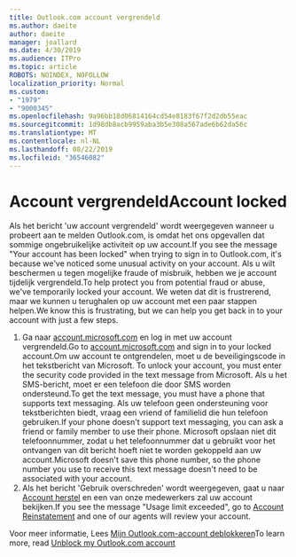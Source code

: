 ```yaml
---
title: Outlook.com account vergrendeld
ms.author: daeite
author: daeite
manager: joallard
ms.date: 4/30/2019
ms.audience: ITPro
ms.topic: article
ROBOTS: NOINDEX, NOFOLLOW
localization_priority: Normal
ms.custom:
- "1979"
- "9000345"
ms.openlocfilehash: 9a96bb18d06814164cd54e8183f67f2d2db55eac
ms.sourcegitcommit: 1d98db8acb9959aba3b5e308a567ade6b62da56c
ms.translationtype: MT
ms.contentlocale: nl-NL
ms.lasthandoff: 08/22/2019
ms.locfileid: "36546082"
---
```

# <a name="account-locked"></a><span data-ttu-id="1db7f-102">Account vergrendeld</span><span class="sxs-lookup"><span data-stu-id="1db7f-102">Account locked</span></span>

<span data-ttu-id="1db7f-103">Als het bericht 'uw account vergrendeld' wordt weergegeven wanneer u probeert aan te melden Outlook.com, is omdat het ons opgevallen dat sommige ongebruikelijke activiteit op uw account.</span><span class="sxs-lookup"><span data-stu-id="1db7f-103">If you see the message "Your account has been locked" when trying to sign in to Outlook.com, it's because we've noticed some unusual activity on your account.</span></span> <span data-ttu-id="1db7f-104">Als u wilt beschermen u tegen mogelijke fraude of misbruik, hebben we je account tijdelijk vergrendeld.</span><span class="sxs-lookup"><span data-stu-id="1db7f-104">To help protect you from potential fraud or abuse, we've temporarily locked your account.</span></span> <span data-ttu-id="1db7f-105">We weten dat dit is frustrerend, maar we kunnen u terughalen op uw account met een paar stappen helpen.</span><span class="sxs-lookup"><span data-stu-id="1db7f-105">We know this is frustrating, but we can help you get back in to your account with just a few steps.</span></span>

1. <span data-ttu-id="1db7f-106">Ga naar [account.microsoft.com](https://go.microsoft.com/fwlink/?linkid=2090484) en log in met uw account vergrendeld.</span><span class="sxs-lookup"><span data-stu-id="1db7f-106">Go to [account.microsoft.com](https://go.microsoft.com/fwlink/?linkid=2090484) and sign in to your locked account.</span></span><span data-ttu-id="1db7f-107">Om uw account te ontgrendelen, moet u de beveiligingscode in het tekstbericht van Microsoft.</span><span class="sxs-lookup"><span data-stu-id="1db7f-107"> To unlock your account, you must enter the security code provided in the text message from Microsoft.</span></span> <span data-ttu-id="1db7f-108">Als u het SMS-bericht, moet er een telefoon die door SMS worden ondersteund.</span><span class="sxs-lookup"><span data-stu-id="1db7f-108">To get the text message, you must have a phone that supports text messaging.</span></span> <span data-ttu-id="1db7f-109">Als uw telefoon geen ondersteuning voor tekstberichten biedt, vraag een vriend of familielid die hun telefoon gebruiken.</span><span class="sxs-lookup"><span data-stu-id="1db7f-109">If your phone doesn't support text messaging, you can ask a friend or family member to use their phone.</span></span> <span data-ttu-id="1db7f-110">Microsoft opslaan niet dit telefoonnummer, zodat u het telefoonnummer dat u gebruikt voor het ontvangen van dit bericht hoeft niet te worden gekoppeld aan uw account.</span><span class="sxs-lookup"><span data-stu-id="1db7f-110">Microsoft doesn't save this phone number, so the phone number you use to receive this text message doesn't need to be associated with your account.</span></span>
2. <span data-ttu-id="1db7f-111">Als het bericht 'Gebruik overschreden' wordt weergegeven, gaat u naar [Account herstel](https://go.microsoft.com/fwlink/?linkid=2090483) en een van onze medewerkers zal uw account bekijken.</span><span class="sxs-lookup"><span data-stu-id="1db7f-111">If you see the message "Usage limit exceeded", go to [Account Reinstatement](https://go.microsoft.com/fwlink/?linkid=2090483) and one of our agents will review your account.</span></span>

<span data-ttu-id="1db7f-112">Voor meer informatie, Lees [Mijn Outlook.com-account deblokkeren](https://support.office.com/article/f4ad2701-d166-4d8b-8a6a-9af2a1f8a4c4?wt.mc_id=Office_Outlook_com_Alchemy)</span><span class="sxs-lookup"><span data-stu-id="1db7f-112">To learn more, read [Unblock my Outlook.com account](https://support.office.com/article/f4ad2701-d166-4d8b-8a6a-9af2a1f8a4c4?wt.mc_id=Office_Outlook_com_Alchemy)</span></span> 